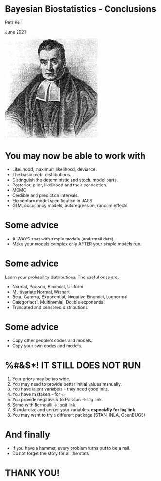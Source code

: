 Bayesian Biostatistics - Conclusions
========================================================
Petr Keil

June 2021

![](Thomas_Bayes.png)


You may now be able to work with
========================================================
- Likelihood, maximum likelihood, deviance.
- The basic prob. distributions.
- Distinguish the deterministic and stoch. model parts.
- Posterior, prior, likelihood and their connection.
- MCMC
- Credible and prediction intervals.
- Elementary model specification in JAGS.
- GLM, occupancy models, autoregression, random effects.

Some advice
========================================================
- ALWAYS start with simple models (and small data).
- Make your models complex only AFTER your simple models run.

Some advice
========================================================
Learn your probability distributions. The useful ones
are: 
* Normal, Poisson, Binomial, Uniform
* Multivariate Normal, Wishart
* Beta, Gamma, Exponential, Negative Binomial, Lognormal
* Categoriacal, Multinomial, Double exponential
* Truncated and censored distributions

Some advice
========================================================
- Copy other people's codes and models.
- Copy your own codes and models.

%#&$*! IT STILL DOES NOT RUN
========================================================

1. Your priors may be too wide. 
2. You may need to provide better initial values manually.
3. You have latent variabels - they need good inits.
4. You have mistaken ```~``` for ```<-```
5. You provide negative $\lambda$ to Poisson -> log link.
6. Same with Bernoulli -> logit link.
7. Standardize and center your variables, **especially for log link**.
8. You may want to try a different package (STAN, INLA, OpenBUGS)

And finally
========================================================
 - If you have a hammer, every problem turns out to be a nail.
 - Do not forget the story for all the stats.

 
THANK YOU!
========================================================

